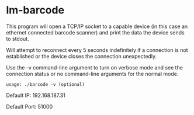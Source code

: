 # lm-barcode

This program will open a TCP/IP socket to a capable device (in this case an ethernet connected barcode scanner) and print the data the device sends to stdout.

Will attempt to reconnect every 5 seconds indefinitely if a connection is not established or the device closes the connection unexpectedly.

Use the -v command-line argument to turn on verbose mode and see the connection status or no command-line arguments for the normal mode.

```
usage: ./barcode -v (optional)
```

Default IP:   192.168.187.31

Default Port: 51000
